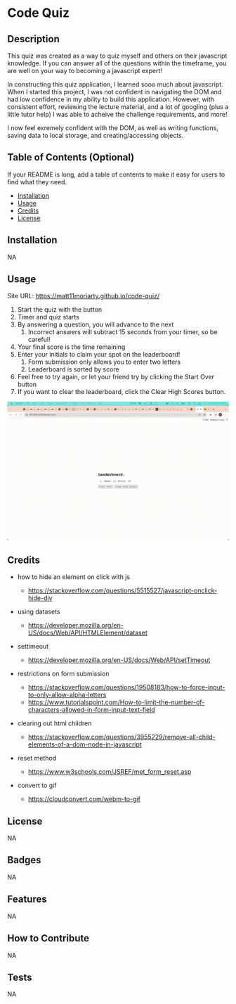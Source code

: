 # Code Quiz

## Description

This quiz was created as a way to quiz myself and others on their javascript knowledge.
If you can answer all of the questions within the timeframe, you are well on your way to becoming a javascript expert!

In constructing this quiz application, I learned sooo much about javascript. When I started this project, I was not confident in navigating the DOM and had low confidence in my ability to build this application.
However, with consistent effort, reviewing the lecture material, and a lot of googling (plus a little tutor help) I was able to acheive the challenge requirements, and more!

I now feel exremely confident with the DOM, as well as writing functions, saving data to local storage, and creating/accessing objects.

## Table of Contents (Optional)

If your README is long, add a table of contents to make it easy for users to find what they need.

- [Installation](#installation)
- [Usage](#usage)
- [Credits](#credits)
- [License](#license)

## Installation

NA

## Usage

Site URL: https://matt11moriarty.github.io/code-quiz/

1. Start the quiz with the button
2. Timer and quiz starts
3. By answering a question, you will advance to the next
   1. Incorrect answers will subtract 15 seconds from your timer, so be careful!
4. Your final score is the time remaining 
5. Enter your initials to claim your spot on the leaderboard!
   1. Form submission only allows you to enter two letters
   2. Leaderboard is sorted by score
6. Feel free to try again, or let your friend try by clicking the Start Over button
7. If you want to clear the leaderboard, click the Clear High Scores button.


![alt text](./assets/images/quiz_attempt.gif)


## Credits

- how to hide an element on click with js
  - https://stackoverflow.com/questions/5515527/javascript-onclick-hide-div

- using datasets
  - https://developer.mozilla.org/en-US/docs/Web/API/HTMLElement/dataset

- settimeout
  - https://developer.mozilla.org/en-US/docs/Web/API/setTimeout

- restrictions on form submission
  - https://stackoverflow.com/questions/19508183/how-to-force-input-to-only-allow-alpha-letters
  - https://www.tutorialspoint.com/How-to-limit-the-number-of-characters-allowed-in-form-input-text-field

- clearing out html children
  - https://stackoverflow.com/questions/3955229/remove-all-child-elements-of-a-dom-node-in-javascript

- reset method
  - https://www.w3schools.com/JSREF/met_form_reset.asp

- convert to gif
  - https://cloudconvert.com/webm-to-gif
## License

NA

## Badges

NA

## Features

NA

## How to Contribute

NA

## Tests

NA